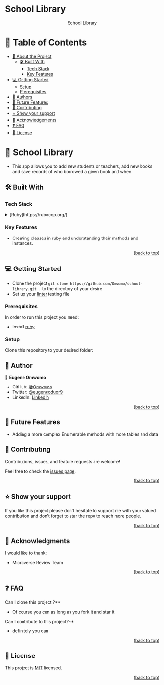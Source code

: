 # School Library

<a name="readme-top"></a>

<div align="center">
  <p>School Library</p>
</div>

<a name="readme-top"></a>

# 📗 Table of Contents

- [📖 About the Project](#about-project)
  - [🛠 Built With](#built-with)
    - [Tech Stack](#tech-stack)
    - [Key Features](#key-features)
- [💻 Getting Started](#getting-started)
  - [Setup](#setup)
  - [Prerequisites](#prerequisites)
- [👥 Authors](#authors)
- [🔭 Future Features](#future-features)
- [🤝 Contributing](#contributing)
- [⭐️ Show your support](#support)
- [🙏 Acknowledgements](#acknowledgements)
- [❓ FAQ](#faq)
- [📝 License](#license)

# 📖 School Library <a name="about-project"></a>

- This app allows you to add new students or teachers, add new books and save records of who borrowed a given book and when.


## 🛠 Built With <a name="built-with"></a>

### Tech Stack <a name="tech-stack"></a>

<details>
<summary>[Ruby](https://rubocop.org/)</summary>

</details>

<!-- Features -->

### Key Features <a name="key-features"></a>

- Creating classes in ruby and understanding their methods and instances.

<p align="right">(<a href="#readme-top">back to top</a>)</p>

<!-- GETTING STARTED -->

## 💻 Getting Started <a name="getting-started"></a>

- Clone the project `git clone https://github.com/Omwomo/school-library.git .` to the directory of your desire
- Set up your [linter](https://github.com/microverseinc/linters-config/blob/master/ruby/) testing file

### Prerequisites

In order to run this project you need:

- Install [ruby](https://rubocop.org/)

### Setup

Clone this repository to your desired folder:


## 👥 Author <a name="author"></a>

👤 **Eugene Omwomo**

- GitHub: [@Omwomo](https://github.com/Omwomo)
- Twitter: [@eugeneoduor9](https://twitter.com/eugeneoduor9)
- LinkedIn: [LinkedIn](https://linkedin.com/in/Omwomo)



<p align="right">(<a href="#readme-top">back to top</a>)</p>

## 🔭 Future Features
- Adding a more complex Enumerable methods with more tables and data

## 🤝 Contributing <a name="contributing"></a>

Contributions, issues, and feature requests are welcome!

Feel free to check the [issues page](https://github.com/Omwomo/school-library/issues).

<p align="right">(<a href="#readme-top">back to top</a>)</p>

## ⭐️ Show your support <a name="support"></a>

If you like this project please don't hesitate to support me with your valued contribution and don't forget to star the repo to reach more
people.

<p align="right">(<a href="#readme-top">back to top</a>)</p>

## 🙏 Acknowledgments <a name="acknowledgements"></a>

I would like to thank:
- Microverse Review Team

<p align="right">(<a href="#readme-top">back to top</a>)</p>

## ❓ FAQ <a name="faq"></a>

Can I clone this project ?\*\*

- Of course you can as long as you fork it and star it

Can I contribute to this project?\*\*

- definitely you can

<p align="right">(<a href="#readme-top">back to top</a>)</p>

## 📝 License <a name="license"></a>

This project is [MIT](LICENSE) licensed.

<p align="right">(<a href="#readme-top">back to top</a>)</p>
